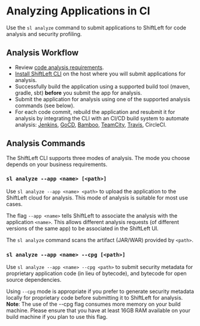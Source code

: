 # Analyzing Applications in CI

Use the `sl analyze` command to submit applications to ShiftLeft for code analysis and security profiling.

## Analysis Workflow

- Review [code analysis requirements](../introduction/requirements.md).
- [Install ShiftLeft CLI](using-cli/using-cli.md) on the host where you will submit applications for analysis.
- Successfully build the application using a supported build tool (maven, gradle, sbt) **before** you submit the app for analysis. 
- Submit the application for analysis using one of the supported analysis commands (see below).
- For each code commit, rebuild the application and resubmit it for analysis by integrating the CLI with an CI/CD build system to automate analysis: [Jenkins](integrating-with-shiftleft/integrating-jenkins-builds/integrating-jenkins-builds.md), [GoCD](integrating-with-shiftleft/integrating-gocd-builds.md), [Bamboo](integrating-with-shiftleft/integrating-bamboo-builds.md), [TeamCity](integrating-with-shiftleft/integrating-teamcity-builds.md), [Travis](integrating-with-shiftleft/integrating-travis-builds.md), CircleCI.

## Analysis Commands

The ShiftLeft CLI supports three modes of analysis. The mode you choose depends on your business requirements.

### `sl analyze --app <name> [<path>]`

Use `sl analyze --app <name> <path>` to upload the application to the ShiftLeft cloud for analysis. This mode of analysis is suitable for most use cases.

The flag `--app <name>` tells ShiftLeft to associate the analysis with the application `<name>`. This allows different analysis requests (of different versions of the same app) to be associated in the ShiftLeft UI.

The `sl analyze` command scans the artifact (JAR/WAR) provided by `<path>`.

### `sl analyze --app <name> --cpg [<path>]`

Use `sl analyze --app <name> --cpg <path>` to submit security metadata for proprietary application code (in lieu of bytecode), and bytecode for open source dependencies. 

Using `--cpg` mode is appropriate if you prefer to generate security metadata locally for proprietary code before submitting it to ShiftLeft for analysis. **Note**: The use of the --cpg flag consumes more memory on your build machine. Please ensure that you have at least 16GB RAM available on your build machine if you plan to use this flag.
